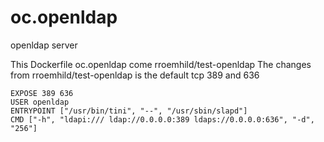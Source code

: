 # oc.openldap
openldap server 

This Dockerfile oc.openldap come rroemhild/test-openldap
The changes from rroemhild/test-openldap is the default tcp 389 and 636

```
EXPOSE 389 636
USER openldap
ENTRYPOINT ["/usr/bin/tini", "--", "/usr/sbin/slapd"]
CMD ["-h", "ldapi:/// ldap://0.0.0.0:389 ldaps://0.0.0.0:636", "-d", "256"]
```
